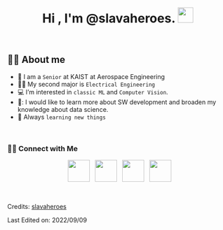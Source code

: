 <h1 align="center">Hi , I'm @slavaheroes. <img src="https://media.giphy.com/media/hvRJCLFzcasrR4ia7z/giphy.gif" width="35"></h1>

<br>

## :sassy_man:  About me
- :school: I am a `Senior` at KAIST at Aerospace Engineering
- :technologist: My second major is `Electrical Engineering`
- :computer: I’m interested in `classic ML` and `Computer Vision`.
- 🌱: I would like to learn more about SW development and broaden my knowledge about data science.
- :vulcan_salute: Always `learning new things`

<br>

<!---
Need to add links to CV / Resume / Kaggle / Medium (in future)
--->

<h3> 🤝🏻 Connect with Me </h3>

<p align="center"> 
&nbsp; <a href="https://www.linkedin.com/in/vyacheslav-shen-2625b364/" target="_blank" rel="noopener noreferrer"><img src="https://img.icons8.com/plasticine/100/000000/linkedin.png" width="50" /></a>
&nbsp; <a href="mailto:shen9910@gmail.com" target="_blank" rel="noopener noreferrer"><img src="https://img.icons8.com/plasticine/100/000000/gmail.png"  width="50" /></a>
 &nbsp; <a href="https://t.me/slavaheroes" target="_blank" rel="noopener noreferrer"><img src="https://img.icons8.com/color/48/000000/telegram-app--v1.png" width="50" /></a>
 &nbsp; <a href="https://www.kaggle.com/vyacheslavshen" target="_blank" rel="noopener noreferrer"><img src="https://img.icons8.com/external-tal-revivo-shadow-tal-revivo/452/external-kaggle-an-online-community-of-data-scientists-and-machine-learners-owned-by-google-logo-shadow-tal-revivo.png" width="50" /></a>
 
 
</p>

<br/>

Credits: [slavaheroes](https://github.com/slavaheroes)

Last Edited on: 2022/09/09

<!---
slavaheroes/slavaheroes is a ✨ special ✨ repository because its `README.md` (this file) appears on your GitHub profile.
You can click the Preview link to take a look at your changes.
--->
